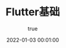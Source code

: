 ---
pageComponent:
  name: Catalogue
  data:
    path: 120301.Flutter基础
    imgUrl: /img/01.png
    description: k8S
title: Flutter基础
date: 2022-01-03 00:01:00
permalink: /flutter/base/
sidebar: false
article: false
comment: false
editLink: false
author:
  name: xiaoliuxuesheng
  link: https://github.com/xiaoliuxuesheng
---